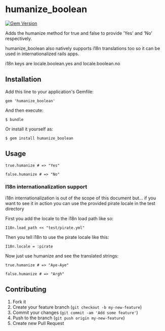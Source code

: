 humanize_boolean
===

[![Gem Version](https://badge.fury.io/rb/humanize_boolean.png)](http://badge.fury.io/rb/humanize_boolean)

Adds the humanize method for true and false to provide 'Yes' and 'No' respectively.

humanize_boolean also natively supports i18n translations too so it can be used in internationalized rails apps.

i18n keys are locale.boolean.yes and locale.boolean.no

## Installation

Add this line to your application's Gemfile:

    gem 'humanize_boolean'

And then execute:

    $ bundle

Or install it yourself as:

    $ gem install humanize_boolean

## Usage

    true.humanize # => "Yes"

    false.humanize # => "No"

### I18n internationalization support

i18n internationalization is out of the scope of this document but... if you want to see it in action you can use the provided pirate locale in the test directory

First you add the locale to the i18n load path like so:

    I18n.load_path << "test/pirate.yml"

Then you tell i18n to use the pirate locale like this:

    I18n.locale = :pirate

Now just use humanize and see the translated strings:

    true.humanize # => "Aye-Aye"

    false.humanize # => "Argh"



## Contributing

1. Fork it
2. Create your feature branch (`git checkout -b my-new-feature`)
3. Commit your changes (`git commit -am 'Add some feature'`)
4. Push to the branch (`git push origin my-new-feature`)
5. Create new Pull Request
